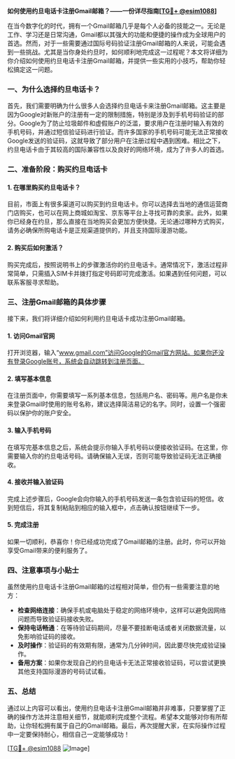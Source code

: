 **如何使用约旦电话卡注册Gmail邮箱？——一份详尽指南[[TG💪+ @esim1088](https://t.me/s/esim1088)]**

在当今数字化的时代，拥有一个Gmail邮箱几乎是每个人必备的技能之一。无论是工作、学习还是日常沟通，Gmail都以其强大的功能和便捷的操作成为全球用户的首选。然而，对于一些需要通过国际号码验证注册Gmail邮箱的人来说，可能会遇到一些挑战。尤其是当你身处约旦时，如何顺利地完成这一过程呢？本文将详细为你介绍如何使用约旦电话卡注册Gmail邮箱，并提供一些实用的小技巧，帮助你轻松搞定这一问题。

### 一、为什么选择约旦电话卡？

首先，我们需要明确为什么很多人会选择约旦电话卡来注册Gmail邮箱。这主要是因为Google对新账户的注册有一定的限制措施，特别是涉及到手机号码验证的部分。Google为了防止垃圾邮件和虚假账户的泛滥，要求用户在注册时输入有效的手机号码，并通过短信验证码进行验证。而许多国家的手机号码可能无法正常接收Google发送的验证码，这就导致了部分用户在注册过程中遇到困难。相比之下，约旦电话卡由于其较高的国际兼容性以及良好的网络环境，成为了许多人的首选。

### 二、准备阶段：购买约旦电话卡

#### 1. 在哪里购买约旦电话卡？
目前，市面上有很多渠道可以购买到约旦电话卡。你可以选择去当地的通信运营商门店购买，也可以在网上商城如淘宝、京东等平台上寻找可靠的卖家。此外，如果你已经身在约旦，那么直接在当地购买会更加方便快捷。无论通过哪种方式购买，请务必确保所购电话卡是正规渠道提供的，并且支持国际漫游功能。

#### 2. 购买后如何激活？
购买完成后，按照说明书上的步骤激活你的约旦电话卡。通常情况下，激活过程非常简单，只需插入SIM卡并拨打指定号码即可完成激活。如果遇到任何问题，可以联系客服寻求帮助。

### 三、注册Gmail邮箱的具体步骤

接下来，我们将详细介绍如何利用约旦电话卡成功注册Gmail邮箱。

#### 1. 访问Gmail官网
打开浏览器，输入“www.gmail.com”访问Google的Gmail官方网站。如果你还没有登录Google账号，系统会自动跳转到注册页面。

#### 2. 填写基本信息
在注册页面中，你需要填写一系列基本信息，包括用户名、密码等。用户名是你未来登录Gmail时使用的账号名称，建议选择简洁易记的名字。同时，设置一个强密码以保护你的账户安全。

#### 3. 输入手机号码
在填写完基本信息之后，系统会提示你输入手机号码以便接收验证码。在这里，你需要输入你的约旦电话号码。请确保输入无误，否则可能导致验证码无法正确接收。

#### 4. 接收并输入验证码
完成上述步骤后，Google会向你输入的手机号码发送一条包含验证码的短信。收到短信后，将其复制粘贴到相应的输入框中，点击确认按钮继续下一步。

#### 5. 完成注册
如果一切顺利，恭喜你！你已经成功完成了Gmail邮箱的注册。此时，你可以开始享受Gmail带来的便利服务了。

### 四、注意事项与小贴士

虽然使用约旦电话卡注册Gmail邮箱的过程相对简单，但仍有一些需要注意的地方：

- **检查网络连接**：确保手机或电脑处于稳定的网络环境中，这样可以避免因网络问题而导致验证码接收失败。
- **保持电话畅通**：在等待验证码期间，尽量不要挂断电话或者关闭数据流量，以免影响验证码的接收。
- **及时操作**：验证码的有效期有限，通常为几分钟时间，因此要尽快完成验证操作。
- **备用方案**：如果你发现自己的约旦电话卡无法正常接收验证码，可以尝试更换其他支持国际漫游的号码试试看。

### 五、总结

通过以上内容可以看出，使用约旦电话卡注册Gmail邮箱并非难事，只要掌握了正确的操作方法并注意相关细节，就能顺利完成整个流程。希望本文能够对你有所帮助，让你轻松拥有属于自己的Gmail邮箱。最后，再次提醒大家，在实际操作过程中一定要保持耐心，相信自己一定能够成功！

[[TG💪+ @esim1088](https://t.me/s/esim1088) ![Image](https://i.postimg.cc/4NQfJmqS/Snipaste-2025-05-13-00-14-12.png)]